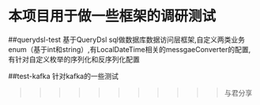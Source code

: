 # 本项目用于做一些框架的调研测试

##querydsl-test
基于QueryDsl sql做数据库数据访问层框架,自定义两类业务enum（基于int和string）,有LocalDateTime相关的messgaeConverter的配置,有针对自定义枚举的序列化和反序列化配置


##test-kafka
针对kafka的一些测试
>>>>>>>>>>>与君分享

